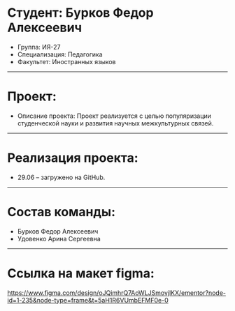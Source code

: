 # Студент: Бурков Федор Алексеевич
- Группа: ИЯ-27
- Специализация: Педагогика
- Факультет: Иностранных языков
---
# Проект: 
- Описание проекта: Проект реализуется с целью популяризации студенческой науки и развития научных межкультурных связей.
---
# Реализация проекта:
- 29.06 – загружено на GitHub.
---
# Состав команды:
- Бурков Федор Алексеевич
- Удовенко Арина Сергеевна
---
# Ссылка на макет figma:
https://www.figma.com/design/oJQimhrQ7AoWLJSmovjlKX/ementor?node-id=1-235&node-type=frame&t=5aH1R6VUmbEFMF0e-0
